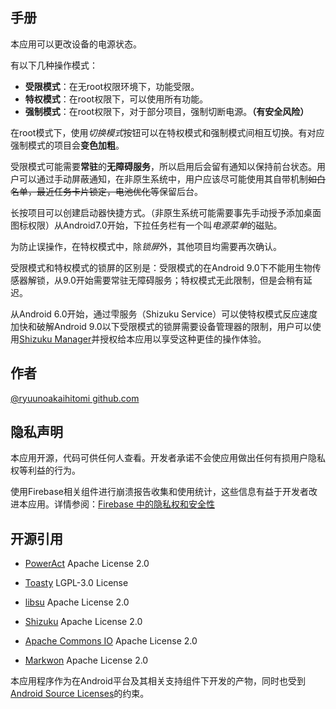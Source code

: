 ## 手册

本应用可以更改设备的电源状态。

有以下几种操作模式：
* **受限模式**：在无root权限环境下，功能受限。
* **特权模式**：在root权限下，可以使用所有功能。
* **强制模式**：在root权限下，对于部分项目，强制切断电源。**（有安全风险）**

在root模式下，使用*切换模式*按钮可以在特权模式和强制模式间相互切换。有对应强制模式的项目会**变色加粗**。

受限模式可能需要**常驻**的**无障碍服务**，所以启用后会留有通知以保持前台状态。用户可以通过手动屏蔽通知，在非原生系统中，用户应该尽可能使用其自带机制~~如白名单，最近任务卡片锁定，电池优化等~~保留后台。

长按项目可以创建启动器快捷方式。（非原生系统可能需要事先手动授予添加桌面图标权限）从Android7.0开始，下拉任务栏有一个叫*电源菜单*的磁贴。

为防止误操作，在特权模式中，除*锁屏*外，其他项目均需要再次确认。

受限模式和特权模式的锁屏的区别是：受限模式的在Android 9.0下不能用生物传感器解锁，从9.0开始需要常驻无障碍服务；特权模式无此限制，但是会稍有延迟。

从Android 6.0开始，通过雫服务（Shizuku Service）可以使特权模式反应速度加快和破解Android 9.0以下受限模式的锁屏需要设备管理器的限制，用户可以使用[Shizuku Manager](https://shizuku.rikka.app/zh-hans/download.html)并授权给本应用以享受这种更佳的操作体验。

## 作者
[@ryuunoakaihitomi github.com](https://github.com/ryuunoakaihitomi)

## 隐私声明
本应用开源，代码可供任何人查看。开发者承诺不会使应用做出任何有损用户隐私权等利益的行为。

使用Firebase相关组件进行崩溃报告收集和使用统计，这些信息有益于开发者改进本应用。详情参阅：[Firebase 中的隐私权和安全性](https://firebase.google.cn/support/privacy)

## 开源引用

* [PowerAct](https://github.com/ryuunoakaihitomi/PowerAct)
Apache License 2.0

* [Toasty](https://github.com/GrenderG/Toasty)
LGPL-3.0 License

* [libsu](https://github.com/topjohnwu/libsu)
Apache License 2.0

* [Shizuku](https://shizuku.rikka.app/)
Apache License 2.0

* [Apache Commons IO](http://commons.apache.org/proper/commons-io/)
Apache License 2.0

* [Markwon](https://github.com/noties/Markwon) Apache License 2.0

本应用程序作为在Android平台及其相关支持组件下开发的产物，同时也受到[Android Source Licenses](https://source.android.google.cn/setup/start/licenses)的约束。

